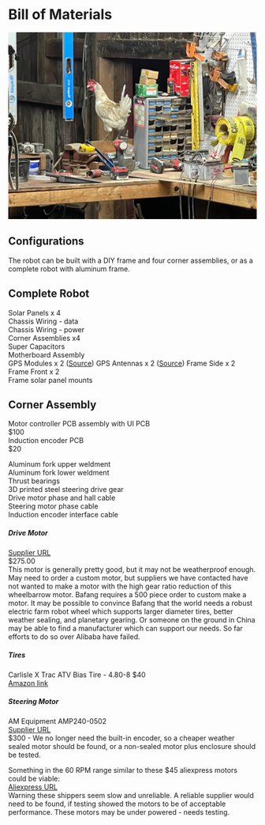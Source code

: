 # Bill of Materials

<img src="images/shop.jpeg" alt="A photo of our shop, with a chicken on the workbench." width="1200"> 

## Configurations

The robot can be built with a DIY frame and four corner assemblies, or as a
complete robot with aluminum frame.

## Complete Robot

Solar Panels x 4  
Chassis Wiring - data  
Chassis Wiring - power  
Corner Assemblies x4  
Super Capacitors  
Motherboard Assembly  
GPS Modules x 2 ([Source](https://www.sparkfun.com/products/16481))
GPS Antennas x 2 ([Source](https://www.sparkfun.com/products/23814))
Frame Side x 2  
Frame Front x 2  
Frame solar panel mounts

## Corner Assembly

Motor controller PCB assembly with UI PCB  
\$100  
Induction encoder PCB  
\$20  

Aluminum fork upper weldment  
Aluminum fork lower weldment  
Thrust bearings  
3D printed steel steering drive gear  
Drive motor phase and hall cable  
Steering motor phase cable  
Induction encoder interface cable  

##### Drive Motor

[Supplier URL](https://ebikes.ca/geared-wheelbarrow-motor.html)  
$275.00  
This motor is generally pretty good, but it may not be weatherproof enough.
May need to order a custom motor, but suppliers we have contacted have not
wanted to make a motor with the high gear ratio reduction of this wheelbarrow
motor. Bafang requires a 500 piece order to custom make a motor. It may be possible
to convince Bafang that the world needs a robust electric farm robot wheel which
supports larger diameter tires, better weather sealing, and planetary gearing.
Or someone on the ground in China may be able to find a manufacturer which can
support our needs. So far efforts to do so over Alibaba have failed.

##### Tires

Carlisle X Trac ATV Bias Tire - 4.80-8
$40  
[Amazon link](https://www.amazon.com/gp/product/B001THKFKI/)

##### Steering Motor

AM Equipment AMP240-0502  
[Supplier URL](https://www.amequipment.com/shop/240-series-standard-industrial-dc-gear-motor/)  
\$300 - We no longer need the built-in encoder, so a cheaper weather sealed
motor should be found, or a non-sealed motor plus enclosure should be tested.

Something in the 60 RPM range similar to these \$45 aliexpress motors could be
viable:  
[Aliexpress URL](https://www.aliexpress.us/item/3256805726245085.html)  
Warning these shippers seem slow and unreliable. A reliable supplier would
need to be found, if testing showed the motors to be of acceptable performance.
These motors may be under powered - needs testing.
